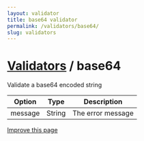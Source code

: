 ```yaml
---
layout: validator
title: base64 validator
permalink: /validators/base64/
slug: validators
---
```


# <a href="/validators/">Validators</a> / base64

Validate a base64 encoded string

Option  | Type   | Description
--------|--------|------------
message | String | The error message

<a href="https://github.com/nghuuphuoc/bootstrapvalidator/edit/gh-pages/validators/base64.md" class="btn btn-info">Improve this page</a>